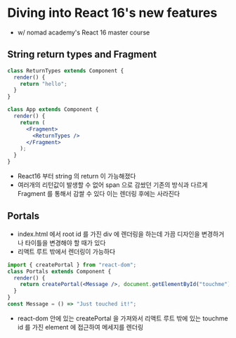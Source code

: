 # Diving into React 16's new features

- w/ nomad academy's React 16 master course

## String return types and Fragment

```jsx
class ReturnTypes extends Component {
  render() {
    return "hello";
  }
}

class App extends Component {
  render() {
    return (
      <Fragment>
        <ReturnTypes />
      </Fragment>
    );
  }
}
```

- React16 부터 string 의 return 이 가능해졌다
- 여러개의 리턴값이 발생할 수 없어 span 으로 감쌌던 기존의 방식과 다르게 Fragment 를 통해서 감쌀 수 있다 이는 렌더링 후에는 사라진다

## Portals

- index.html 에서 root id 를 가진 div 에 렌더링을 하는데 가끔 디자인을 변경하거나 타이틀을 변경해야 할 때가 있다
- 리액트 루트 밖에서 렌더링이 가능하다

```jsx
import { createPortal } from "react-dom";
class Portals extends Component {
  render() {
    return createPortal(<Message />, document.getElementById("touchme"));
  }
}
const Message = () => "Just touched it!";
```

- react-dom 안에 있는 createPortal 을 가져와서 리액트 루트 밖에 있는 touchme id 를 가진 element 에 접근하여 메세지를 렌더링
